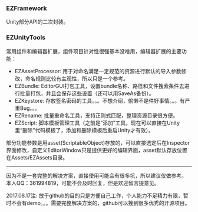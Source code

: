 ### EZFramework 

Unity部分API的二次封装。

### EZUnityTools

常用组件和编辑器扩展，组件项目针对性很强基本没啥用，编辑器扩展的主要功能：

- EZAssetProcessor: 用于对命名满足一定规范的资源进行默认的导入参数修改，命名规则比较有主观性，所以只是一个参考。
- EZBundle: EditorGUI打包工具，设置bundle名称、路径和文件搜索条件去进行批量打包，并且会保存这些设置（还可以用SaveAs备份）。
- EZKeystore: 存放签名密码的工具。。。不想介绍，偷懒不是件好事情。。。有严重Bug。。。
- EZRename: 批量重命名工具，支持正则式匹配，整理资源目录很方便。
- EZScript: 脚本模板管理工具（之前是“添加”工具，现在可以直接在Unity里“删除”代码模板了，添加和删除模板后重启Unity才有效）。

部分功能参数是用asset(ScriptableObject)存放的，可以直接选定后在Inspector界面修改，自定义EditorWindow只是提供更好的编辑界面，asset默认存放位置在Assets/EZAssets目录。

-----

因为不是一套完整的解决方案，直接使用可能会有很多坑，所以建议仅做参考。
本人QQ：361994819，可能不会及时回复，但是欢迎留言提意见。

2017.08.17注: 放于github的目的只是方便自己工作，个人能力不足精力有限，暂时不会有demo。。。需要完整解决方案的，github可以搜到很多优秀的开源项目。